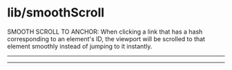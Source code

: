 # lib&#x2F;smoothScroll

SMOOTH SCROLL TO ANCHOR:
When clicking a link that has a hash corresponding to an element's ID,
the viewport will be scrolled to that element smoothly instead of jumping to it instantly.



* * *


* * *










